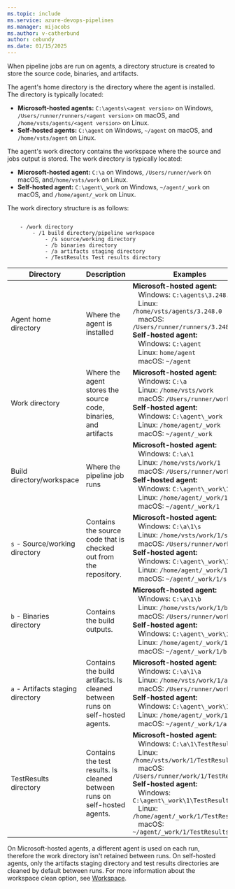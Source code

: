 ```yaml
---
ms.topic: include
ms.service: azure-devops-pipelines
ms.manager: mijacobs
ms.author: v-catherbund
author: cebundy
ms.date: 01/15/2025
---
```


When pipeline jobs are run on agents, a directory structure is created to store the source code, binaries, and artifacts. 

The agent's home directory is the directory where the agent is installed. The directory is typically located:

- **Microsoft-hosted agents:** `C:\agents\<agent version>` on Windows, `/Users/runner/runners/<agent version>` on macOS, and `/home/vsts/agents/<agent version>` on Linux. 
- **Self-hosted agents:** `C:\agent` on Windows, `~/agent` on macOS, and `/home/vsts/agent` on Linux.

The agent's work directory contains the workspace where the source and jobs output is stored. The work directory is typically located:

- **Microsoft-hosted agent:** `C:\a` on Windows, `/Users/runner/work` on macOS, and`/home/vsts/work` on Linux. 
- **Self-hosted agent:** `C:\agent\_work` on Windows, `~/agent/_work` on macOS, and `/home/agent/_work` on Linux.

The work directory structure is as follows:

```plaintext

    - /work directory
        - /1 build directory/pipeline workspace
            - /s source/working directory
            - /b binaries directory
            - /a artifacts staging directory
            - /TestResults Test results directory
```

| Directory | Description | Examples | Predefined variables |
|-----------|-------------|----------|------------|
|Agent home directory| Where the agent is installed | **Microsoft-hosted agent:** <br> &nbsp;&nbsp;&nbsp;Windows: `C:\agents\3.248.0`<br> &nbsp;&nbsp;&nbsp;Linux: `/home/vsts/agents/3.248.0`<br> &nbsp;&nbsp;&nbsp;macOS: `/Users/runner/runners/3.248.0`<br> **Self-hosted agent:**<br> &nbsp;&nbsp;&nbsp;Windows: `C:\agent`<br> &nbsp;&nbsp;&nbsp;Linux: `home/agent` <br> &nbsp;&nbsp;&nbsp;macOS: `~/agent` | `Agent.HomeDirectory` |
|Work directory| Where the agent stores the source code, binaries, and artifacts | **Microsoft-hosted agent:** <br> &nbsp;&nbsp;&nbsp;Windows: `C:\a`<br> &nbsp;&nbsp;&nbsp;Linux: `/home/vsts/work`<br> &nbsp;&nbsp;&nbsp;macOS: `/Users/runner/work`<br> **Self-hosted agent:**<br> &nbsp;&nbsp;&nbsp;Windows: `C:\agent\_work`<br> &nbsp;&nbsp;&nbsp;Linux: `/home/agent/_work` <br> &nbsp;&nbsp;&nbsp;macOS: `~/agent/_work` | `Agent.WorkFolder`<br> `Agent.RootDirectory` <br> `System.WorkFolder`|
|Build directory/workspace | Where the pipeline job runs | **Microsoft-hosted agent:** <br> &nbsp;&nbsp;&nbsp;Windows: `C:\a\1`<br> &nbsp;&nbsp;&nbsp;Linux: `/home/vsts/work/1`<br> &nbsp;&nbsp;&nbsp;macOS: `/Users/runner/work/1`<br> **Self-hosted agent:**<br> &nbsp;&nbsp;&nbsp;Windows: `C:\agent\_work\1`<br> &nbsp;&nbsp;&nbsp;Linux: `/home/agent/_work/1` <br> &nbsp;&nbsp;&nbsp;macOS: `~/agent/_work/1`| `Agent.BuildDirectory`<br> `Pipeline.Workspace`|
| `s` - Source/working directory | Contains the source code that is checked out from the repository. | **Microsoft-hosted agent:** <br> &nbsp;&nbsp;&nbsp;Windows: `C:\a\1\s`<br> &nbsp;&nbsp;&nbsp;Linux: `/home/vsts/work/1/s`<br> &nbsp;&nbsp;&nbsp;macOS: `/Users/runner/work/1/s`<br> **Self-hosted agent:**<br> &nbsp;&nbsp;&nbsp;Windows: `C:\agent\_work\1\s`<br> &nbsp;&nbsp;&nbsp;Linux: `/home/agent/_work/1/s` <br> &nbsp;&nbsp;&nbsp;macOS: `~/agent/_work/1/s` | `Build.SourcesDirectory` <br>`Build.RepositoryLocalPath`<br>`System.DefaultWorkingDirectory`|
| `b` - Binaries directory | Contains the build outputs. | **Microsoft-hosted agent:** <br> &nbsp;&nbsp;&nbsp;Windows: `C:\a\1\b`<br> &nbsp;&nbsp;&nbsp;Linux: `/home/vsts/work/1/b`<br> &nbsp;&nbsp;&nbsp;macOS: `/Users/runner/work/1/b`<br> **Self-hosted agent:**<br> &nbsp;&nbsp;&nbsp;Windows: `C:\agent\_work\1\b`<br> &nbsp;&nbsp;&nbsp;Linux: `/home/agent/_work/1/b`<br> &nbsp;&nbsp;&nbsp;macOS: `~/agent/_work/1/b` | `Build.BinariesDirectory`|
| `a` - Artifacts staging directory | Contains the build artifacts. Is cleaned between runs on self-hosted agents. | **Microsoft-hosted agent:** <br> &nbsp;&nbsp;&nbsp;Windows: `C:\a\1\a`<br> &nbsp;&nbsp;&nbsp;Linux: `/home/vsts/work/1/a`<br> &nbsp;&nbsp;&nbsp;macOS: `/Users/runner/work/1/a`<br> **Self-hosted agent:**<br> &nbsp;&nbsp;&nbsp;Windows: `C:\agent\_work\1\a`<br> &nbsp;&nbsp;&nbsp;Linux: `/home/agent/_work/1/a` <br> &nbsp;&nbsp;&nbsp;macOS: `~/agent/_work/1/a`| `Build.StagingDirectory`<br>`Build.ArtifactStagingDirectory` <br>`System.ArtifactsDirectory`|
| TestResults directory | Contains the test results. Is cleaned between runs on self-hosted agents.| **Microsoft-hosted agent:** <br> &nbsp;&nbsp;&nbsp;Windows: `C:\a\1\TestResults`<br> &nbsp;&nbsp;&nbsp;Linux: `/home/vsts/work/1/TestResults`<br> &nbsp;&nbsp;&nbsp;macOS: `/Users/runner/work/1/TestResults`<br> **Self-hosted agent:**<br> &nbsp;&nbsp;&nbsp;Windows: `C:\agent\_work\1\TestResults`<br> &nbsp;&nbsp;&nbsp;Linux: `/home/agent/_work/1/TestResults` <br> &nbsp;&nbsp;&nbsp;macOS: `~/agent/_work/1/TestResults`| `Common.TestResultsDirectory`|

On Microsoft-hosted agents, a different agent is used on each run, therefore the work directory isn't retained between runs. On self-hosted agents, only the artifacts staging directory and test results directories are cleaned by default between runs. For more information about the workspace clean option, see [Workspace](../../process/phases.md#workspace).